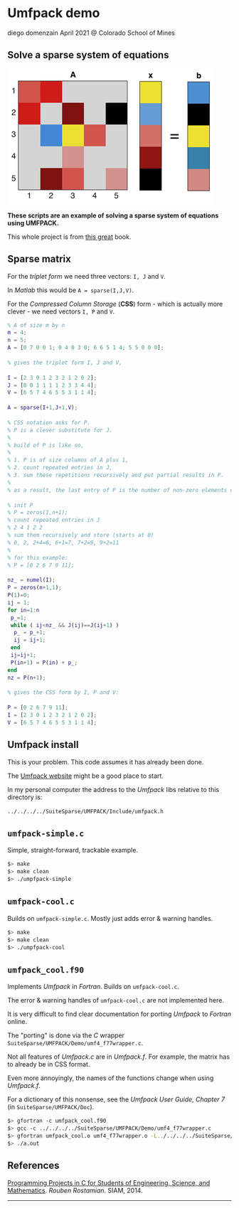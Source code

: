 # Umfpack demo
diego domenzain
April 2021 @ Colorado School of Mines

## Solve a sparse system of equations

[![](../pics/sparse-simple.png)](./)

__These scripts are an example of solving a sparse system of equations using UMFPACK.__

This whole project is from [this great](https://userpages.umbc.edu/~rostamia/cbook/) book.

## Sparse matrix

For the *triplet form* we need three vectors: ```I, J``` and ```V```. 

In *Matlab* this would be ```A = sparse(I,J,V)```.

For the *Compressed Column Storage* (**CSS**) form - which is actually more clever - we need vectors ```I, P``` and ```V```.

```matlab
% A of size m by n
m = 4;
n = 5;
A = [0 7 0 0 1; 0 4 0 3 0; 6 6 5 1 4; 5 5 0 0 0];

% gives the triplet form I, J and V,

I = [2 3 0 1 2 3 2 1 2 0 2];
J = [0 0 1 1 1 1 2 3 3 4 4];
V = [6 5 7 4 6 5 5 3 1 1 4];

A = sparse(I+1,J+1,V);

% CSS notation asks for P.
% P is a clever substitute for J.
%
% build of P is like so,
% 
% 1. P is of size columns of A plus 1,
% 2. count repeated entries in J,
% 3. sum these repetitions recursively and put partial results in P.
% 
% as a result, the last entry of P is the number of non-zero elements of A.

% init P
% P = zeros(1,n+1);
% count repeated entries in J
% 2 4 1 2 2
% sum them recursively and store (starts at 0)
% 0, 2, 2+4=6, 6+1=7, 7+2=9, 9+2=11
% 
% for this example:
% P = [0 2 6 7 9 11];

nz_ = numel(I);
P = zeros(n+1,1);
P(1)=0;
ij = 1;
for in=1:n
 p_=1;
 while ( ij<nz_ && J(ij)==J(ij+1) )
  p_ = p_+1;
  ij = ij+1;
 end
 ij=ij+1;
 P(in+1) = P(in) + p_;
end
nz = P(n+1);

% gives the CSS form by I, P and V:

P = [0 2 6 7 9 11];
I = [2 3 0 1 2 3 2 1 2 0 2];
V = [6 5 7 4 6 5 5 3 1 1 4];
```

## Umfpack install

This is your problem. This code assumes it has already been done.

The [Umfpack website](https://people.engr.tamu.edu/davis/suitesparse.html) might be a good place to start.

In my personal computer the address to the *Umfpack* libs relative to this directory is:

```../../../../SuiteSparse/UMFPACK/Include/umfpack.h```

## ```umfpack-simple.c```

Simple, straight-forward, trackable example.

```bash
$> make
$> make clean
$> ./umpfpack-simple
```

## ```umfpack-cool.c```

Builds on ```umfpack-simple.c```. Mostly just adds error & warning handles.

```bash
$> make
$> make clean
$> ./umpfpack-cool
```

## ```umfpack_cool.f90```

Implements *Umfpack* in *Fortran*. Builds on ```umfpack-cool.c```.

The error & warning handles of ```umfpack-cool.c``` are not implemented here. 

It is very difficult to find clear documentation for porting *Umfpack* to *Fortran* online.

The "porting" is done via the *C* wrapper ```SuiteSparse/UMFPACK/Demo/umf4_f77wrapper.c```.

Not all features of *Umfpack.c* are in *Umfpack.f*. For example, the matrix has to already be in CSS format. 

Even more annoyingly, the names of the functions change when using *Umfpack.f*. 

For a dictionary of this nonsense, see the *Umfpack User Guide, Chapter 7* (in ```SuiteSparse/UMFPACK/Doc```).

```bash
$> gfortran -c umfpack_cool.f90
$> gcc -c ../../../../SuiteSparse/UMFPACK/Demo/umf4_f77wrapper.c
$> gfortran umfpack_cool.o umf4_f77wrapper.o -L../../../../SuiteSparse/lib -lumfpack 
$> ./a.out
```

## References
[Programming Projects in C for Students of Engineering, Science, and Mathematics](https://userpages.umbc.edu/~rostamia/cbook/). *Rouben Rostamian*. SIAM, 2014.

---